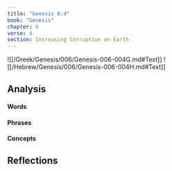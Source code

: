 ```yaml
---
title: "Genesis 6:4"
book: "Genesis"
chapter: 6
verse: 4
section: Increasing Corruption on Earth
---
```

![[/Greek/Genesis/006/Genesis-006-004G.md#Text]]
![[/Hebrew/Genesis/006/Genesis-006-004H.md#Text]]

## Analysis

#### Words

#### Phrases

#### Concepts

## Reflections
